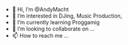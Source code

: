 - 👋 Hi, I’m @AndyMacht
- 👀 I’m interested in DJing, Music Production, 
- 🌱 I’m currently learning Proggamig
- 💞️ I’m looking to collaborate on ...
- 📫 How to reach me ...

<!---
AndyMacht/AndyMacht is a ✨ special ✨ repository because its `README.md` (this file) appears on your GitHub profile.
You can click the Preview link to take a look at your changes.
--->

